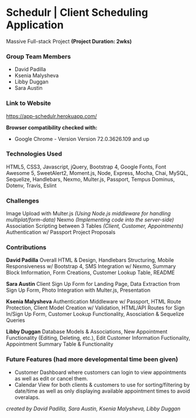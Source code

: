 # Schedulr | Client Scheduling Application

Massive Full-stack Project **(Project Duration: 2wks)**

### Group Team Members

- David Padilla
- Ksenia Malysheva
- Libby Duggan
- Sara Austin

### Link to Website

https://app-schedulr.herokuapp.com/

**Browser compatibility checked with:**

- Google Chrome - Version Version 72.0.3626.109 and up

### Technologies Used

HTML5, CSS3, Javascript, jQuery, Bootstrap 4, Google Fonts,
Font Awesome 5, SweetAlert2, Moment.js, Node, Express, Mocha,
Chai, MySQL, Sequelize, Handlebars, Nexmo, Multer.js, Passport,
Tempus Dominus, Dotenv, Travis, Eslint

### Challenges

Image Upload with Multer.js
_(Using Node.js middleware for handling multiplat/form-data)_
Nexmo
_(Implementing code into the server-side)_
Association Scripting between 3 Tables
_(Client, Customer, Appointments)_
Authentication w/ Passport
Project Proposals

### Contributions

**David Padilla**
Overall HTML & Design, Handlebars Structuring,
Mobile Responsiveness w/ Bootstrap 4, SMS Integration w/ Nexmo, Summary Block
Imformation, Form Creations, Customer Lookup Table, README

**Sara Austin**
Client Sign Up Form for Landing Page, Data Extraction from Sign Up Form,
Photo Integration with Multer.js, Presentation

**Ksenia Malysheva**
Authentication Middleware w/ Passport, HTML Route Protection, Client Model Creation w/
Validation, HTML/API Routes for Sign In/Sign Up Form, Customer Lookup Functionality,
Asosciation & Sequelize Queries

**Libby Duggan**
Database Models & Associations, New Appointment Functionality (Editing, Deleting, etc.),
Edit Customer Information Fuctionality, Appointment Summary Table & Functionality

### Future Features (had more developmental time been given)

- Customer Dashboard where customers can login to view
  appointments as well as edit or cancel them.
- Calendar View for both clients & customers to use for
  sorting/filtering by date/time as well as only displaying
  available appointment times to avoid overalaps.

_created by David Padilla, Sara Austin, Ksenia Malysheva, Libby Duggan_
